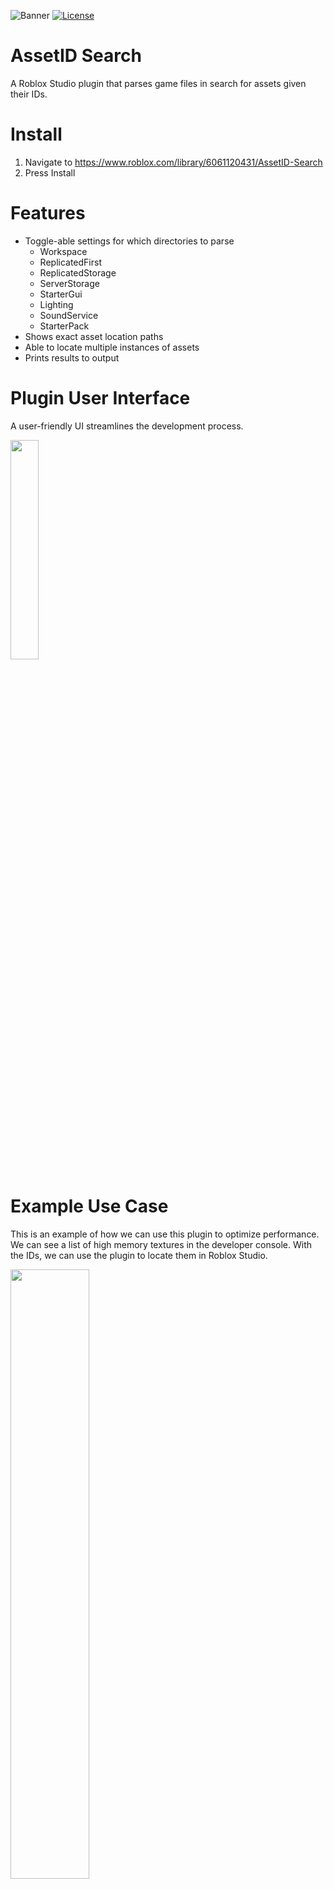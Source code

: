 ![Banner](https://cdn.discordapp.com/attachments/596521261874675723/811320565352497152/AssetSearchBanner.jpg)
[![License](https://img.shields.io/badge/License-MIT-brightgreen.svg)](LICENSE)

# AssetID Search

A Roblox Studio plugin that parses game files in search for assets given their IDs.

# Install
1. Navigate to https://www.roblox.com/library/6061120431/AssetID-Search
2. Press Install

# Features
- Toggle-able settings for which directories to parse
  - Workspace
  - ReplicatedFirst
  - ReplicatedStorage
  - ServerStorage
  - StarterGui
  - Lighting
  - SoundService
  - StarterPack
- Shows exact asset location paths
- Able to locate multiple instances of assets
- Prints results to output

# Plugin User Interface

A user-friendly UI streamlines the development process.

<img src="https://doy2mn9upadnk.cloudfront.net/uploads/default/original/4X/d/7/a/d7aafc6f7a87583eb7f1a858a3241f5026fe8a98.png" width="30%" height="30%">

# Example Use Case
This is an example of how we can use this plugin to optimize performance. We can see a list of high memory textures in the developer console. With the IDs, we can use the plugin to locate them in Roblox Studio.

<img src="https://doy2mn9upadnk.cloudfront.net/uploads/default/original/4X/9/5/0/95007504711dcf17eb0556a8dd8500e3e35dc358.jpeg" width="50%" height="50%">

The plugin then prints asset paths to output.

<img src="https://doy2mn9upadnk.cloudfront.net/uploads/default/original/4X/4/5/2/4521f55846cb0d6f2b667df0f95d4767168735da.png" width="50%" height="50%">